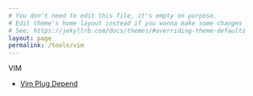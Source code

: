 ```yaml
---
# You don't need to edit this file, it's empty on purpose.
# Edit theme's home layout instead if you wanna make some changes
# See: https://jekyllrb.com/docs/themes/#overriding-theme-defaults
layout: page
permalink: /tools/vim
---
```


VIM

* [Vim Plug Depend](/tools/vim/vim-plug-depend)

